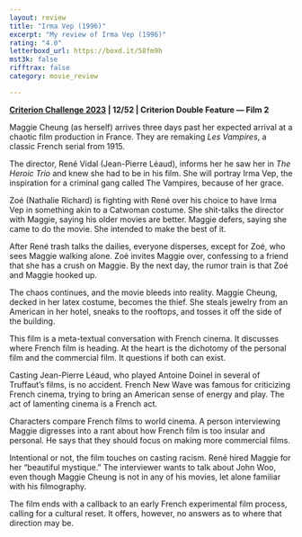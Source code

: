 ```yaml
---
layout: review
title: "Irma Vep (1996)"
excerpt: "My review of Irma Vep (1996)"
rating: "4.0"
letterboxd_url: https://boxd.it/58fm9h
mst3k: false
rifftrax: false
category: movie_review

---
```


<b><a href="https://boxd.it/pXW6q/detail" rel="nofollow">Criterion Challenge 2023</a> | 12/52 | Criterion Double Feature — Film 2</b>

Maggie Cheung (as herself) arrives three days past her expected arrival at a chaotic film production in France. They are remaking <i>Les Vampires</i>, a classic French serial from 1915.

The director, René Vidal (Jean-Pierre Léaud), informs her he saw her in<i> The Heroic Trio</i> and knew she had to be in his film. She will portray Irma Vep, the inspiration for a criminal gang called The Vampires, because of her grace.

Zoé (Nathalie Richard) is fighting with René over his choice to have Irma Vep in something akin to a Catwoman costume. She shit-talks the director with Maggie, saying his older movies are better. Maggie defers, saying she came to do the movie. She intended to make the best of it.

After René trash talks the dailies, everyone disperses, except for Zoé, who sees Maggie walking alone. Zoé invites Maggie over, confessing to a friend that she has a crush on Maggie. By the next day, the rumor train is that Zoé and Maggie hooked up.

The chaos continues, and the movie bleeds into reality. Maggie Cheung, decked in her latex costume, becomes the thief. She steals jewelry from an American in her hotel, sneaks to the rooftops, and tosses it off the side of the building.

This film is a meta-textual conversation with French cinema. It discusses where French film is heading. At the heart is the dichotomy of the personal film and the commercial film. It questions if both can exist.

Casting Jean-Pierre Léaud, who played Antoine Doinel in several of Truffaut’s films, is no accident. French New Wave was famous for criticizing French cinema, trying to bring an American sense of energy and play. The act of lamenting cinema is a French act.

Characters compare French films to world cinema. A person interviewing Maggie digresses into a rant about how French film is too insular and personal. He says that they should focus on making more commercial films.

Intentional or not, the film touches on casting racism. René hired Maggie for her “beautiful mystique.” The interviewer wants to talk about John Woo, even though Maggie Cheung is not in any of his movies, let alone familiar with his filmography.

The film ends with a callback to an early French experimental film process, calling for a cultural reset. It offers, however, no answers as to where that direction may be.